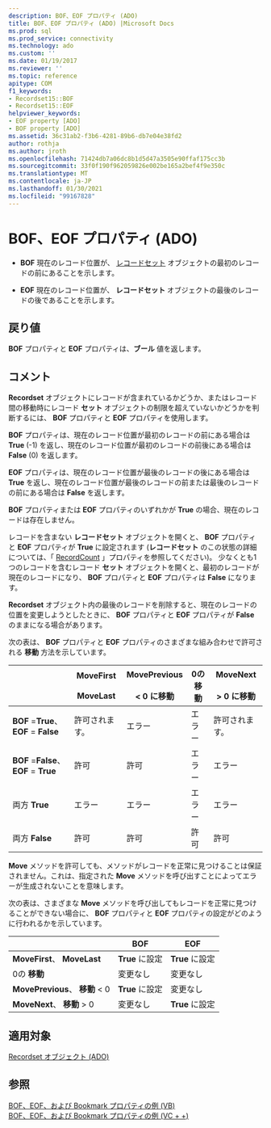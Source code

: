 ```yaml
---
description: BOF、EOF プロパティ (ADO)
title: BOF、EOF プロパティ (ADO) |Microsoft Docs
ms.prod: sql
ms.prod_service: connectivity
ms.technology: ado
ms.custom: ''
ms.date: 01/19/2017
ms.reviewer: ''
ms.topic: reference
apitype: COM
f1_keywords:
- Recordset15::BOF
- Recordset15::EOF
helpviewer_keywords:
- EOF property [ADO]
- BOF property [ADO]
ms.assetid: 36c31ab2-f3b6-4281-89b6-db7e04e38fd2
author: rothja
ms.author: jroth
ms.openlocfilehash: 71424db7a06dc8b1d5d47a3505e90ffaf175cc3b
ms.sourcegitcommit: 33f0f190f962059826e002be165a2bef4f9e350c
ms.translationtype: MT
ms.contentlocale: ja-JP
ms.lasthandoff: 01/30/2021
ms.locfileid: "99167828"
---
```

# <a name="bof-eof-properties-ado"></a>BOF、EOF プロパティ (ADO)
-   **BOF** 現在のレコード位置が、 [レコードセット](./recordset-object-ado.md) オブジェクトの最初のレコードの前にあることを示します。  
  
-   **EOF** 現在のレコード位置が、 **レコードセット** オブジェクトの最後のレコードの後であることを示します。  
  
## <a name="return-value"></a>戻り値  
 **BOF** プロパティと **EOF** プロパティは、**ブール** 値を返します。  
  
## <a name="remarks"></a>コメント  
 **Recordset** オブジェクトにレコードが含まれているかどうか、またはレコード間の移動時にレコード **セット** オブジェクトの制限を超えていないかどうかを判断するには、 **BOF** プロパティと **EOF** プロパティを使用します。  
  
 **BOF** プロパティは、現在のレコード位置が最初のレコードの前にある場合は **True** (-1) を返し、現在のレコード位置が最初のレコードの前後にある場合は **False** (0) を返します。  
  
 **EOF** プロパティは、現在のレコード位置が最後のレコードの後にある場合は **True** を返し、現在のレコード位置が最後のレコードの前または最後のレコードの前にある場合は **False** を返します。  
  
 **BOF** プロパティまたは **EOF** プロパティのいずれかが **True** の場合、現在のレコードは存在しません。  
  
 レコードを含まない **レコードセット** オブジェクトを開くと、 **BOF** プロパティと **EOF** プロパティが **True** に設定されます (**レコードセット** のこの状態の詳細については、「 [RecordCount](./recordcount-property-ado.md) 」プロパティを参照してください)。 少なくとも1つのレコードを含むレコード **セット** オブジェクトを開くと、最初のレコードが現在のレコードになり、 **BOF** プロパティと **EOF** プロパティは **False** になります。  
  
 **Recordset** オブジェクト内の最後のレコードを削除すると、現在のレコードの位置を変更しようとしたときに、 **BOF** プロパティと **EOF** プロパティが **False** のままになる場合があります。  
  
 次の表は、 **BOF** プロパティと **EOF** プロパティのさまざまな組み合わせで許可される **移動** 方法を示しています。  
  
||MoveFirst<br /><br /> MoveLast|MovePrevious<br /><br /> < 0 に移動|0の移動|MoveNext<br /><br /> > 0 に移動|  
|------|-----------------------------|---------------------------------|------------|-----------------------------|  
|**BOF** =**True**、 **EOF** = **False**|許可されます。|エラー|エラー|許可されます。|  
|**BOF** =**False**、 **EOF** = **True**|許可|許可|エラー|エラー|  
|両方 **True**|エラー|エラー|エラー|エラー|  
|両方 **False**|許可|許可|許可|許可|  
  
 **Move** メソッドを許可しても、メソッドがレコードを正常に見つけることは保証されません。これは、指定された **Move** メソッドを呼び出すことによってエラーが生成されないことを意味します。  
  
 次の表は、さまざまな **Move** メソッドを呼び出してもレコードを正常に見つけることができない場合に、 **BOF** プロパティと **EOF** プロパティの設定がどのように行われるかを示しています。  
  
||BOF|EOF|  
|------|---------|---------|  
|**MoveFirst**、 **MoveLast**|**True** に設定|**True** に設定|  
|0の **移動**|変更なし|変更なし|  
|**MovePrevious**、 **移動** < 0|**True** に設定|変更なし|  
|**MoveNext**、 **移動** > 0|変更なし|**True** に設定|  
  
## <a name="applies-to"></a>適用対象  
 [Recordset オブジェクト (ADO)](./recordset-object-ado.md)  
  
## <a name="see-also"></a>参照  
 [BOF、EOF、および Bookmark プロパティの例 (VB)](./bof-eof-and-bookmark-properties-example-vb.md)   
 [BOF、EOF、および Bookmark プロパティの例 (VC + +)](./bof-eof-and-bookmark-properties-example-vc.md)